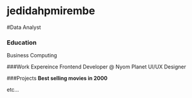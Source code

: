 # jedidahpmirembe

#Data Analyst

### Education
Business Computing

###Work Expereince
Frontend Developer @ Nyom Planet
UI/UX Designer

###Projects
**Best selling movies in 2000**

etc...
